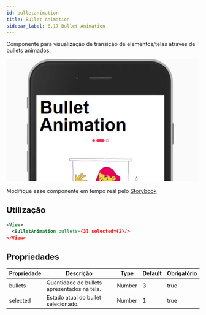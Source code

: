 ```yaml
---
id: bulletanimation
title: Bullet Animation
sidebar_label: 6.17 Bullet Animation
---
```


Componente para visualização de transição de elementos/telas através de bullets animados.

![bullet](assets/images_components/v2.0.0/bullet-animation.jpg)

Modifique esse componente em tempo real pelo [Storybook](https://ame-miniapp-components.calindra.com.br/storybook/?path=/story/intera%C3%A7%C3%B5es-bulletanimation--basic)

## Utilização

```xml
<View>
  <BulletAnimation bullets={3} selected={2}/>
</View>
```

## Propriedades

| Propriedade | Descrição                                   | Type   | Default | Obrigatório |
|-------------|---------------------------------------------|--------|---------|-------------|
| bullets     | Quantidade de bullets apresentados na tela. | Number | 3       | true        |
| selected    | Estado atual do bullet selecionado.         | Number | 1       | true        |

